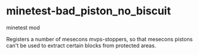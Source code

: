 # minetest-bad_piston_no_biscuit
minetest mod

Registers a number of mesecons mvps-stoppers, so that mesecons pistons can't be used to extract certain blocks from protected areas.
